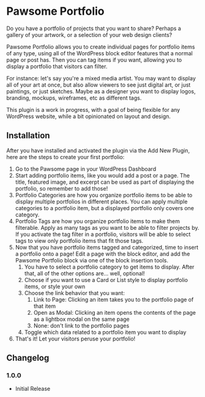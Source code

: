 # Pawsome Portfolio

Do you have a portfolio of projects that you want to share? Perhaps a gallery of your artwork, or a selection of your web design clients?

Pawsome Portfolio allows you to create individual pages for portfolio items of any type, using all of the WordPress block editor features that a normal page or post has. Then you can tag items if you want, allowing you to display a portfolio that visitors can filter.

For instance: let's say you're a mixed media artist. You may want to display all of your art at once, but also allow viewers to see just digital art, or just paintings, or just sketches. Maybe as a designer you want to display logos, branding, mockups, wireframes, etc as different tags.

This plugin is a work in progress, with a goal of being flexible for any WordPress website, while a bit opinionated on layout and design.

## Installation

After you have installed and activated the plugin via the Add New Plugin, here are the steps to create your first portfolio:

1. Go to the Pawsome page in your WordPress Dashboard
2. Start adding portfolio items, like you would add a post or a page. The title, featured image, and excerpt can be used as part of displaying the portfolio, so remember to add those!
3. Portfolio Categories are how you organize portfolio items to be able to display multiple portfolios in different places. You can apply multiple categories to a portfolio item, but a displayed portfolio only covers one category.
4. Portfolio Tags are how you organize portfolio items to make them filterable. Apply as many tags as you want to be able to filter projects by. If you activate the tag filter in a portfolio, visitors will be able to select tags to view only portfolio items that fit those tags.
5. Now that you have portfolio items tagged and categorized, time to insert a portfolio onto a page! Edit a page with the block editor, and add the Pawsome Portfolio block via one of the block insertion tools.
   1. You have to select a portfolio category to get items to display. After that, all of the other options are... well, optional!
   2. Choose if you want to use a Card or List style to display portfolio items, or style your own
   3. Choose the link behavior that you want:
      1. Link to Page: Clicking an item takes you to the portfolio page of that item
      2. Open as Modal: Clicking an item opens the contents of the page as a lightbox modal on the same page
      3. None: don't link to the portfolio pages
   4. Toggle which data related to a portfolio item you want to display
6. That's it! Let your visitors peruse your portfolio!

## Changelog

### 1.0.0
* Initial Release
